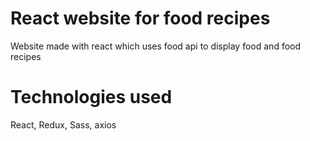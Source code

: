 # React website for food recipes

Website made with react which uses food api to display food and food recipes

# Technologies used

React, Redux, Sass, axios
